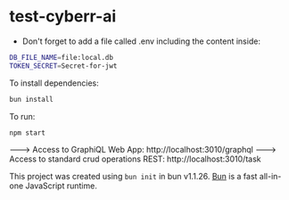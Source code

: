 # test-cyberr-ai


- Don't forget to add a file called .env including the content inside:
```bash
DB_FILE_NAME=file:local.db
TOKEN_SECRET=Secret-for-jwt
```


To install dependencies:

```bash
bun install
```

To run:

```bash
npm start
```



---> Access to GraphiQL Web App: http://localhost:3010/graphql
---> Access to standard crud operations REST: http://localhost:3010/task

This project was created using `bun init` in bun v1.1.26. [Bun](https://bun.sh) is a fast all-in-one JavaScript runtime.
